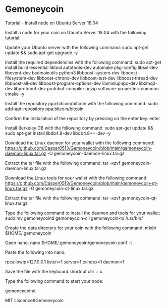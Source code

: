 # Gemoneycoin

Tutorial - Install node on Ubuntu Server 18.04

Install a node for your coin on Ubuntu Server 18.04 with the following tutorial.

Update your Ubuntu server with the following command:
sudo apt-get update && sudo apt-get upgrade -y

Install the required dependencies with the following command:
sudo apt-get install build-essential libtool autotools-dev automake pkg-config libssl-dev libevent-dev bsdmainutils python3 libboost-system-dev libboost-filesystem-dev libboost-chrono-dev libboost-test-dev libboost-thread-dev libboost-all-dev libboost-program-options-dev libminiupnpc-dev libzmq3-dev libprotobuf-dev protobuf-compiler unzip software-properties-common cmake -y

Install the repository ppa:bitcoin/bitcoin with the following command:
sudo add-apt-repository ppa:bitcoin/bitcoin

Confirm the installation of the repository by pressing on the enter key. enter

Install Berkeley DB with the following command:
sudo apt-get update && sudo apt-get install libdb4.8-dev libdb4.8++-dev -y

Download the Linux daemon for your wallet with the following command:
https://github.com/Casper0513/Gemoneycoin/blob/main/gemoneycoin-daemon-linux.tar.gz -O gemoneycoin-daemon-linux.tar.gz

Extract the tar file with the following command:
tar -xzvf gemoneycoin-daemon-linux.tar.gz

Download the Linux tools for your wallet with the following command:
https://github.com/Casper0513/Gemoneycoin/blob/main/gemoneycoin-qt-linux.tar.gz -O gemoneycoin-qt-linux.tar.gz

Extract the tar file with the following command:
tar -xzvf gemoneycoin-qt-linux.tar.gz

Type the following command to install the daemon and tools for your wallet:
sudo mv gemoneycoind gemoneycoin-cli gemoneycoin-tx /usr/bin/

Create the data directory for your coin with the following command:
mkdir $HOME/.gemoneycoin

Open nano.
nano $HOME/.gemoneycoin/gemoneycoin.conf -t

Paste the following into nano.

rpcallowip=127.0.0.1
listen=1
server=1
txindex=1
daemon=1

Save the file with the keyboard shortcut ctrl + x.

Type the following command to start your node:

gemoneycoind

MIT Liscence#Gemoneycoin









